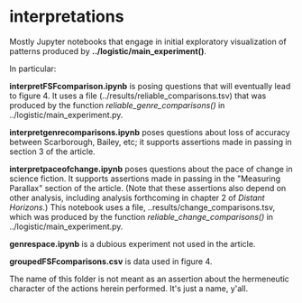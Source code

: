 interpretations
================

Mostly Jupyter notebooks that engage in initial exploratory visualization of patterns produced by **../logistic/main_experiment()**.

In particular:

**interpretFSFcomparison.ipynb** is posing questions that will eventually lead to figure 4. It uses a file (../results/reliable_comparisons.tsv) that was produced by the function *reliable_genre_comparisons()* in ../logistic/main_experiment.py.

**interpretgenrecomparisons.ipynb** poses questions about loss of accuracy between Scarborough, Bailey, etc; it supports assertions made in passing in section 3 of the article.

**interpretpaceofchange.ipynb** poses questions about the pace of change in science fiction. It supports assertions made in passing in the "Measuring Parallax" section of the article. (Note that these assertions also depend on other analysis, including analysis forthcoming in chapter 2 of *Distant Horizons.*) This notebook uses a file, ..results/change_comparisons.tsv, which was produced by the function *reliable_change_comparisons()* in ../logistic/main_experiment.py.

**genrespace.ipynb** is a dubious experiment not used in the article.

**groupedFSFcomparisons.csv** is data used in figure 4.

The name of this folder is not meant as an assertion about the hermeneutic character of the actions herein performed. It's just a name, y'all.




